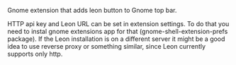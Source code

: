 Gnome extension that adds leon button to Gnome top bar.

HTTP api key and Leon URL can be set in extension settings. To do that you need to instal gnome extensions app for that (gnome-shell-extension-prefs package).
If the Leon installation is on a different server it might be a good idea to use reverse proxy or something similar, since Leon currently supports only http.
